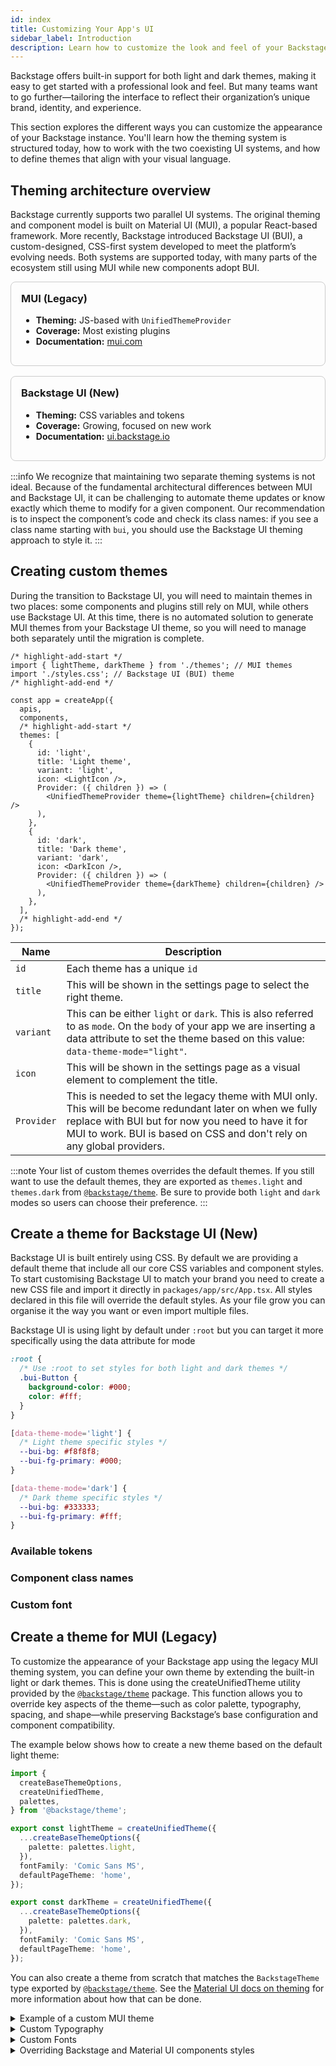 ```yaml
---
id: index
title: Customizing Your App's UI
sidebar_label: Introduction
description: Learn how to customize the look and feel of your Backstage app, including theming and branding options.
---
```


Backstage offers built-in support for both light and dark themes, making it easy to get started with a professional look and feel. But many teams want to go further—tailoring the interface to reflect their organization’s unique brand, identity, and experience.

This section explores the different ways you can customize the appearance of your Backstage instance. You'll learn how the theming system is structured today, how to work with the two coexisting UI systems, and how to define themes that align with your visual language.

## Theming architecture overview

Backstage currently supports two parallel UI systems. The original theming and component model is built on Material UI (MUI), a popular React-based framework. More recently, Backstage introduced Backstage UI (BUI), a custom-designed, CSS-first system developed to meet the platform’s evolving needs. Both systems are supported today, with many parts of the ecosystem still using MUI while new components adopt BUI.

<div style="display: flex; gap: 1rem; flex-wrap: wrap; margin-bottom: 1rem;">
  <div style="flex: 1; min-width: 250px; border: 1px solid #ccc; border-radius: 8px; padding: 1rem;">
    <h3 style="margin-top: 0;">MUI (Legacy)</h3>
    <ul>
      <li><strong>Theming:</strong> JS-based with <code>UnifiedThemeProvider</code></li>
      <li><strong>Coverage:</strong> Most existing plugins</li>
      <li><strong>Documentation:</strong> <a href="https://mui.com/material-ui/" target="_blank">mui.com</a></li>
    </ul>
  </div>
  <div style="flex: 1; min-width: 250px; border: 1px solid #ccc; border-radius: 8px; padding: 1rem;">
    <h3 style="margin-top: 0;">Backstage UI (New)</h3>
    <ul>
      <li><strong>Theming:</strong> CSS variables and tokens</li>
      <li><strong>Coverage:</strong> Growing, focused on new work</li>
      <li><strong>Documentation:</strong> <a href="https://ui.backstage.io" target="_blank">ui.backstage.io</a></li>
    </ul>
  </div>
</div>

:::info
We recognize that maintaining two separate theming systems is not ideal. Because of the fundamental architectural differences between MUI and Backstage UI, it can be challenging to automate theme updates or know exactly which theme to modify for a given component. Our recommendation is to inspect the component’s code and check its class names: if you see a class name starting with `bui`, you should use the Backstage UI theming approach to style it.
:::

## Creating custom themes

During the transition to Backstage UI, you will need to maintain themes in two places: some components and plugins still rely on MUI, while others use Backstage UI. At this time, there is no automated solution to generate MUI themes from your Backstage UI theme, so you will need to manage both separately until the migration is complete.

```tsx title="packages/app/src/App.tsx"
/* highlight-add-start */
import { lightTheme, darkTheme } from './themes'; // MUI themes
import './styles.css'; // Backstage UI (BUI) theme
/* highlight-add-end */

const app = createApp({
  apis,
  components,
  /* highlight-add-start */
  themes: [
    {
      id: 'light',
      title: 'Light theme',
      variant: 'light',
      icon: <LightIcon />,
      Provider: ({ children }) => (
        <UnifiedThemeProvider theme={lightTheme} children={children} />
      ),
    },
    {
      id: 'dark',
      title: 'Dark theme',
      variant: 'dark',
      icon: <DarkIcon />,
      Provider: ({ children }) => (
        <UnifiedThemeProvider theme={darkTheme} children={children} />
      ),
    },
  ],
  /* highlight-add-end */
});
```

| Name       | Description                                                                                                                                                                                                                              |
| ---------- | ---------------------------------------------------------------------------------------------------------------------------------------------------------------------------------------------------------------------------------------- |
| `id`       | Each theme has a unique `id`                                                                                                                                                                                                             |
| `title`    | This will be shown in the settings page to select the right theme.                                                                                                                                                                       |
| `variant`  | This can be either `light` or `dark`. This is also referred to as `mode`. On the `body` of your app we are inserting a data attribute to set the theme based on this value: `data-theme-mode="light"`.                                   |
| `icon`     | This will be shown in the settings page as a visual element to complement the title.                                                                                                                                                     |
| `Provider` | This is needed to set the legacy theme with MUI only. This will be become redundant later on when we fully replace with BUI but for now you need to have it for MUI to work. BUI is based on CSS and don't rely on any global providers. |

:::note
Your list of custom themes overrides the default themes. If you still want to use the default themes, they are exported as `themes.light` and `themes.dark` from [`@backstage/theme`](https://www.npmjs.com/package/@backstage/theme). Be sure to provide both `light` and `dark` modes so users can choose their preference.
:::

## Create a theme for Backstage UI (New)

Backstage UI is built entirely using CSS. By default we are providing a default theme that include all our core CSS variables and component styles. To start customising Backstage UI to match your brand you need to create a new CSS file and import it directly in `packages/app/src/App.tsx`. All styles declared in this file will override the default styles. As your file grow you can organise it the way you want or even import multiple files.

Backstage UI is using light by default under `:root` but you can target it more specifically using the data attribute for mode

```css title="packages/app/src/styles.css"
:root {
  /* Use :root to set styles for both light and dark themes */
  .bui-Button {
    background-color: #000;
    color: #fff;
  }
}

[data-theme-mode='light'] {
  /* Light theme specific styles */
  --bui-bg: #f8f8f8;
  --bui-fg-primary: #000;
}

[data-theme-mode='dark'] {
  /* Dark theme specific styles */
  --bui-bg: #333333;
  --bui-fg-primary: #fff;
}
```

### Available tokens

### Component class names

### Custom font

## Create a theme for MUI (Legacy)

To customize the appearance of your Backstage app using the legacy MUI theming system, you can define your own theme by extending the built-in light or dark themes. This is done using the createUnifiedTheme utility provided by the [`@backstage/theme`](https://www.npmjs.com/package/@backstage/theme) package. This function allows you to override key aspects of the theme—such as color palette, typography, spacing, and shape—while preserving Backstage’s base configuration and component compatibility.

The example below shows how to create a new theme based on the default light theme:

```ts title="packages/app/src/themes.ts"
import {
  createBaseThemeOptions,
  createUnifiedTheme,
  palettes,
} from '@backstage/theme';

export const lightTheme = createUnifiedTheme({
  ...createBaseThemeOptions({
    palette: palettes.light,
  }),
  fontFamily: 'Comic Sans MS',
  defaultPageTheme: 'home',
});

export const darkTheme = createUnifiedTheme({
  ...createBaseThemeOptions({
    palette: palettes.dark,
  }),
  fontFamily: 'Comic Sans MS',
  defaultPageTheme: 'home',
});
```

You can also create a theme from scratch that matches the `BackstageTheme` type exported by [`@backstage/theme`](https://www.npmjs.com/package/@backstage/theme). See the
[Material UI docs on theming](https://material-ui.com/customization/theming/) for more information about how that can be done.

<details>
  <summary>Example of a custom MUI theme</summary>

For a more complete example of a custom theme including Backstage and Material UI component overrides, see the [Aperture theme](https://github.com/backstage/demo/blob/master/packages/app/src/theme/aperture.ts) from the [Backstage demo site](https://demo.backstage.io).

```ts title="packages/app/src/themes.ts"
import {
  createBaseThemeOptions,
  createUnifiedTheme,
  genPageTheme,
  palettes,
  shapes,
} from '@backstage/theme';

export const myTheme = createUnifiedTheme({
  ...createBaseThemeOptions({
    palette: {
      ...palettes.light,
      primary: {
        main: '#343b58',
      },
      secondary: {
        main: '#565a6e',
      },
      error: {
        main: '#8c4351',
      },
      warning: {
        main: '#8f5e15',
      },
      info: {
        main: '#34548a',
      },
      success: {
        main: '#485e30',
      },
      background: {
        default: '#d5d6db',
        paper: '#d5d6db',
      },
      banner: {
        info: '#34548a',
        error: '#8c4351',
        text: '#343b58',
        link: '#565a6e',
      },
      errorBackground: '#8c4351',
      warningBackground: '#8f5e15',
      infoBackground: '#343b58',
      navigation: {
        background: '#343b58',
        indicator: '#8f5e15',
        color: '#d5d6db',
        selectedColor: '#ffffff',
      },
    },
  }),
  defaultPageTheme: 'home',
  fontFamily: 'Comic Sans MS',
  /* below drives the header colors */
  pageTheme: {
    home: genPageTheme({ colors: ['#8c4351', '#343b58'], shape: shapes.wave }),
    documentation: genPageTheme({
      colors: ['#8c4351', '#343b58'],
      shape: shapes.wave2,
    }),
    tool: genPageTheme({ colors: ['#8c4351', '#343b58'], shape: shapes.round }),
    service: genPageTheme({
      colors: ['#8c4351', '#343b58'],
      shape: shapes.wave,
    }),
    website: genPageTheme({
      colors: ['#8c4351', '#343b58'],
      shape: shapes.wave,
    }),
    library: genPageTheme({
      colors: ['#8c4351', '#343b58'],
      shape: shapes.wave,
    }),
    other: genPageTheme({ colors: ['#8c4351', '#343b58'], shape: shapes.wave }),
    app: genPageTheme({ colors: ['#8c4351', '#343b58'], shape: shapes.wave }),
    apis: genPageTheme({ colors: ['#8c4351', '#343b58'], shape: shapes.wave }),
  },
});
```

</details>

<details>
  <summary>Custom Typography</summary>

When creating a custom theme you can also customize various aspects of the default typography, here's an example using simplified theme:

```ts title="packages/app/src/theme/myTheme.ts"
import {
  createBaseThemeOptions,
  createUnifiedTheme,
  palettes,
} from '@backstage/theme';

export const myTheme = createUnifiedTheme({
  ...createBaseThemeOptions({
    palette: palettes.light,
    typography: {
      htmlFontSize: 16,
      fontFamily: 'Arial, sans-serif',
      h1: {
        fontSize: 54,
        fontWeight: 700,
        marginBottom: 10,
      },
      h2: {
        fontSize: 40,
        fontWeight: 700,
        marginBottom: 8,
      },
      h3: {
        fontSize: 32,
        fontWeight: 700,
        marginBottom: 6,
      },
      h4: {
        fontWeight: 700,
        fontSize: 28,
        marginBottom: 6,
      },
      h5: {
        fontWeight: 700,
        fontSize: 24,
        marginBottom: 4,
      },
      h6: {
        fontWeight: 700,
        fontSize: 20,
        marginBottom: 2,
      },
    },
    defaultPageTheme: 'home',
  }),
});
```

If you wanted to only override a sub-set of the typography setting, for example just `h1` then you would do this:

```ts title="packages/app/src/theme/myTheme.ts"
import {
  createBaseThemeOptions,
  createUnifiedTheme,
  defaultTypography,
  palettes,
} from '@backstage/theme';

export const myTheme = createUnifiedTheme({
  ...createBaseThemeOptions({
    palette: palettes.light,
    typography: {
      ...defaultTypography,
      htmlFontSize: 16,
      fontFamily: 'Roboto, sans-serif',
      h1: {
        fontSize: 72,
        fontWeight: 700,
        marginBottom: 10,
      },
    },
    defaultPageTheme: 'home',
  }),
});
```

</details>

<details>
  <summary>Custom Fonts</summary>

To add custom fonts, you first need to store the font so that it can be imported. We suggest creating the `assets/fonts` directory in your front-end application `src` folder.

You can then declare the font style following the `@font-face` syntax from [Material UI Typography](https://mui.com/material-ui/customization/typography/).

After that you can then utilize the `styleOverrides` of `MuiCssBaseline` under components to add a font to the `@font-face` array.

```ts title="packages/app/src/theme/myTheme.ts"
import MyCustomFont from '../assets/fonts/My-Custom-Font.woff2';

const myCustomFont = {
  fontFamily: 'My-Custom-Font',
  fontStyle: 'normal',
  fontDisplay: 'swap',
  fontWeight: 300,
  src: `
    local('My-Custom-Font'),
    url(${MyCustomFont}) format('woff2'),
  `,
};

export const myTheme = createUnifiedTheme({
  fontFamily: 'My-Custom-Font',
  palette: palettes.light,
  components: {
    MuiCssBaseline: {
      styleOverrides: {
        '@font-face': [myCustomFont],
      },
    },
  },
});
```

If you want to utilize different or multiple fonts, then you can set the top level `fontFamily` to what you want for your body, and then override `fontFamily` in `typography` to control fonts for various headings.

```ts title="packages/app/src/theme/myTheme.ts"
import MyCustomFont from '../assets/fonts/My-Custom-Font.woff2';
import myAwesomeFont from '../assets/fonts/My-Awesome-Font.woff2';

const myCustomFont = {
  fontFamily: 'My-Custom-Font',
  fontStyle: 'normal',
  fontDisplay: 'swap',
  fontWeight: 300,
  src: `
    local('My-Custom-Font'),
    url(${MyCustomFont}) format('woff2'),
  `,
};

const myAwesomeFont = {
  fontFamily: 'My-Awesome-Font',
  fontStyle: 'normal',
  fontDisplay: 'swap',
  fontWeight: 300,
  src: `
    local('My-Awesome-Font'),
    url(${myAwesomeFont}) format('woff2'),
  `,
};

export const myTheme = createUnifiedTheme({
  fontFamily: 'My-Custom-Font',
  components: {
    MuiCssBaseline: {
      styleOverrides: {
        '@font-face': [myCustomFont, myAwesomeFont],
      },
    },
  },
  ...createBaseThemeOptions({
    palette: palettes.light,
    typography: {
      ...defaultTypography,
      htmlFontSize: 16,
      fontFamily: 'My-Custom-Font',
      h1: {
        fontSize: 72,
        fontWeight: 700,
        marginBottom: 10,
        fontFamily: 'My-Awesome-Font',
      },
    },
    defaultPageTheme: 'home',
  }),
});
```

</details>

<details>
  <summary>Overriding Backstage and Material UI components styles</summary>

When creating a custom theme you would be applying different values to component's CSS rules that use the theme object. For example, a Backstage component's styles might look like this:

```tsx
const useStyles = makeStyles<BackstageTheme>(
  theme => ({
    header: {
      padding: theme.spacing(3),
      boxShadow: '0 0 8px 3px rgba(20, 20, 20, 0.3)',
      backgroundImage: theme.page.backgroundImage,
    },
  }),
  { name: 'BackstageHeader' },
);
```

Notice how the `padding` is getting its value from `theme.spacing`, that means that setting a value for spacing in your custom theme would affect this component padding property and the same goes for `backgroundImage` which uses `theme.page.backgroundImage`. However, the `boxShadow` property doesn't reference any value from the theme, that means that creating a custom theme wouldn't be enough to alter the `box-shadow` property or to add css rules that aren't already defined like a margin. For these cases you should also create an override.

Here's how you would do that:

```ts title="packages/app/src/theme/myTheme.ts"
import {
  createBaseThemeOptions,
  createUnifiedTheme,
  palettes,
} from '@backstage/theme';

export const myTheme = createUnifiedTheme({
  ...createBaseThemeOptions({
    palette: palettes.light,
  }),
  fontFamily: 'Comic Sans MS',
  defaultPageTheme: 'home',
  components: {
    BackstageHeader: {
      styleOverrides: {
        header: ({ theme }) => ({
          width: 'auto',
          margin: '20px',
          boxShadow: 'none',
          borderBottom: `4px solid ${theme.palette.primary.main}`,
        }),
      },
    },
  },
});
```

</details>
